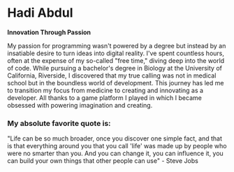 # Hadi Abdul

**Innovation Through Passion**

My passion for programming wasn't powered by a degree but instead by an insatiable desire to turn ideas into digital reality. I've spent countless hours, often at the expense of my so-called "free time," diving deep into the world of code. While pursuing a bachelor's degree in Biology at the University of California, Riverside, I discovered that my true calling was not in medical school but in the boundless world of development. This journey has led me to transition my focus from medicine to creating and innovating as a developer. All thanks to a game platform I played in which I became obsessed with powering imagination and creating.

### My absolute favorite quote is:

"Life can be so much broader, once you discover one simple fact, and that is that everything around you that you call 'life' was made up by people who were no smarter than you. And you can change it, you can influence it, you can build your own things that other people can use" - Steve Jobs

<!--
**hadiv2/hadiv2** is a ✨ _special_ ✨ repository because its `README.md` (this file) appears on your GitHub profile.

Here are some ideas to get you started:

- 🔭 I’m currently working on ...
- 🌱 I’m currently learning ...
- 👯 I’m looking to collaborate on ...
- 🤔 I’m looking for help with ...
- 💬 Ask me about ...
- 📫 How to reach me: ...
- 😄 Pronouns: ...
- ⚡ Fun fact: ...
-->
